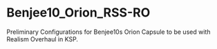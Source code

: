 # Benjee10_Orion_RSS-RO
Preliminary Configurations for Benjee10s Orion Capsule to be used with Realism Overhaul in KSP. 
